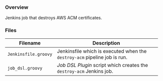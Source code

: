 ### Overview

Jenkins job that destroys AWS ACM certificates.

### Files

| Filename                  | Description                                                                     |
|---------------------------|---------------------------------------------------------------------------------|
| `Jenkinsfile.groovy`      | Jenkinsfile which is executed when the `destroy-acm` pipeline job is run.       |
| `job_dsl.groovy`          | *Job DSL Plugin* script which creates the `destroy-acm` Jenkins job.            |